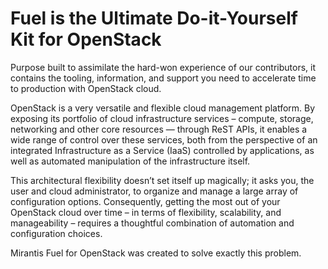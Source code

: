 # Fuel is the Ultimate Do-it-Yourself Kit for OpenStack #

Purpose built to assimilate the hard-won experience of our contributors, it contains the tooling, information, and support you need to accelerate time to production with OpenStack cloud.

OpenStack is a very versatile and flexible cloud management platform. By exposing its portfolio of cloud infrastructure services – compute, storage, networking and other core resources — through ReST APIs, it enables a wide range of control over these services, both from the perspective of an integrated Infrastructure as a Service (IaaS) controlled by applications, as well as automated manipulation of the infrastructure itself.

This architectural flexibility doesn’t set itself up magically; it asks you, the user and cloud administrator, to organize and manage a large array of configuration options. Consequently, getting the most out of your OpenStack cloud over time – in terms of flexibility, scalability, and manageability – requires a thoughtful combination of automation and configuration choices.

Mirantis Fuel for OpenStack was created to solve exactly this problem.